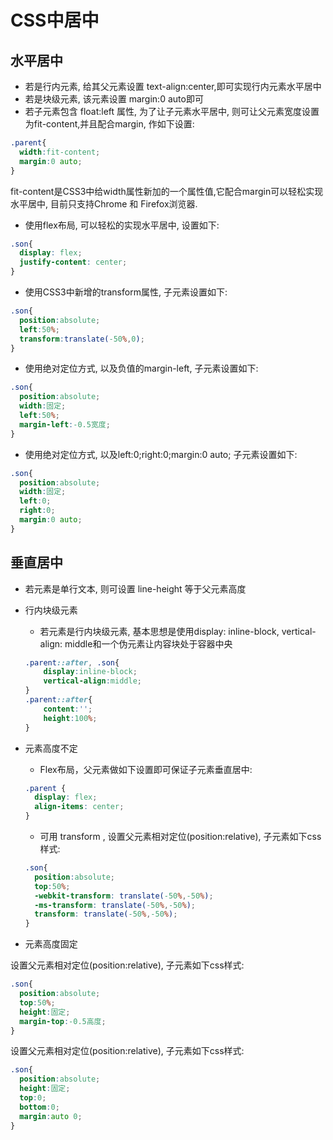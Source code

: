 # CSS中居中

## 水平居中

+ 若是行内元素, 给其父元素设置 text-align:center,即可实现行内元素水平居中
+ 若是块级元素, 该元素设置 margin:0 auto即可
+ 若子元素包含 float:left 属性, 为了让子元素水平居中, 则可让父元素宽度设置为fit-content,并且配合margin, 作如下设置:

```css
.parent{
  width:fit-content;
  margin:0 auto;
}
```

fit-content是CSS3中给width属性新加的一个属性值,它配合margin可以轻松实现水平居中, 目前只支持Chrome 和 Firefox浏览器.

+ 使用flex布局, 可以轻松的实现水平居中, 设置如下:

```css
.son{
  display: flex;
  justify-content: center;
}
```

+ 使用CSS3中新增的transform属性, 子元素设置如下:

```css
.son{
  position:absolute;
  left:50%;
  transform:translate(-50%,0);
}
```

+ 使用绝对定位方式, 以及负值的margin-left, 子元素设置如下:

```css
.son{
  position:absolute;
  width:固定;
  left:50%;
  margin-left:-0.5宽度;
}
```

+ 使用绝对定位方式, 以及left:0;right:0;margin:0 auto; 子元素设置如下:

```css
.son{
  position:absolute;
  width:固定;
  left:0;
  right:0;
  margin:0 auto;
}
```

## 垂直居中

+ 若元素是单行文本, 则可设置 line-height 等于父元素高度
+ 行内块级元素
  + 若元素是行内块级元素, 基本思想是使用display: inline-block, vertical-align: middle和一个伪元素让内容块处于容器中央

  ```css
  .parent::after, .son{
      display:inline-block;
      vertical-align:middle;
  }
  .parent::after{
      content:'';
      height:100%;
  }
  ```

+ 元素高度不定
  + Flex布局，父元素做如下设置即可保证子元素垂直居中:

  ```css
  .parent {
    display: flex;
    align-items: center;
  }
  ```

  + 可用 transform , 设置父元素相对定位(position:relative), 子元素如下css样式:

  ```css
  .son{
    position:absolute;
    top:50%;
    -webkit-transform: translate(-50%,-50%);  
    -ms-transform: translate(-50%,-50%);
    transform: translate(-50%,-50%);
  }
  ```

+ 元素高度固定

设置父元素相对定位(position:relative), 子元素如下css样式:

```css
.son{
  position:absolute;
  top:50%;
  height:固定;
  margin-top:-0.5高度;
}
```

设置父元素相对定位(position:relative), 子元素如下css样式:

```css
.son{
  position:absolute;
  height:固定;
  top:0;
  bottom:0;
  margin:auto 0;
}
```